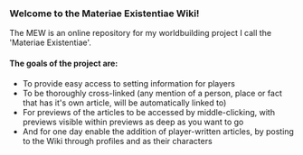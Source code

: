 ### Welcome to the Materiae Existentiae Wiki! 

The MEW is an online repository for my worldbuilding project I call the 'Materiae Existentiae'.

#### The goals of the project are:
- To provide easy access to setting information for players
- To be thoroughly cross-linked (any mention of a person, place or fact that has it's own article, will be automatically linked to)
- For previews of the articles to be accessed by middle-clicking, with previews visible within previews as deep as you want to go
- And for one day enable the addition of player-written articles, by posting to the Wiki through profiles and as their characters